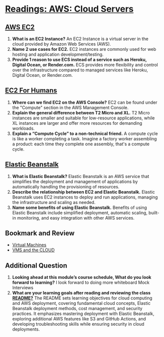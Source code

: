 # [Readings: AWS: Cloud Servers](https://github.com/codefellows/seattle-code-javascript-401d59/tree/main/class-16)

## [AWS EC2](https://aws.amazon.com/ec2/)
1. **What is an EC2 Instance?** An EC2 Instance is a virtual server in the cloud provided by Amazon Web Services (AWS).
2. **Name 2 use cases for EC2.** EC2 instances are commonly used for web hosting and application development/testing.
3. **Provide 1 reason to use ECS instead of a service such as Heroku, Digital Ocean, or Render.com.** ECS provides more flexibility and control over the infrastructure compared to managed services like Heroku, Digital Ocean, or Render.com.

## [EC2 For Humans](https://www.youtube.com/watch?v=lZMkgOMYYIg)
1. **Where can we find EC2 on the AWS Console?** EC2 can be found under the "Compute" section in the AWS Management Console.
2. **Explain the general difference between T2 Micro and XL.** T2 Micro instances are smaller and suitable for low-resource applications, while XL instances are larger and offer more resources for demanding workloads.
3. **Explain a “Compute Cycle” to a non-technical friend.** A compute cycle is like a worker completing a task. Imagine a factory worker assembling a product: each time they complete one assembly, that's a compute cycle.


## [Elastic Beanstalk](https://www.youtube.com/watch?v=SrwxAScdyT0)
1. **What is Elastic Beanstalk?** Elastic Beanstalk is an AWS service that simplifies the deployment and management of applications by automatically handling the provisioning of resources.
2. **Describe the relationship between EC2 and Elastic Beanstalk.** Elastic Beanstalk uses EC2 instances to deploy and run applications, managing the infrastructure and scaling as needed.
3. **Name some benefits of using Elastic Beanstalk.** Benefits of using Elastic Beanstalk include simplified deployment, automatic scaling, built-in monitoring, and easy integration with other AWS services.

## Bookmark and Review
* [Virtual Machines](https://canvas.instructure.com/courses/8944808/discussion_topics/21361249)
* [VMS and the CLOUD](https://www.youtube.com/watch?v=l0DfHUWMjsU)

## Additional Question
1. **Looking ahead at this module’s course schedule, What do you look forward to learning?** I look forward to doing more whiteboard Mock Interviews
2. **What are your learning goals after reading and reviewing the class [README?](https://codefellows.github.io/code-401-javascript-guide/curriculum/class-16/)** 
The README sets learning objectives for cloud computing and AWS deployment, covering fundamental cloud concepts, Elastic Beanstalk deployment methods, cost management, and security practices. It emphasizes mastering deployment with Elastic Beanstalk, exploring additional AWS features like S3 and GitHub Actions, and developing troubleshooting skills while ensuring security in cloud deployments.
